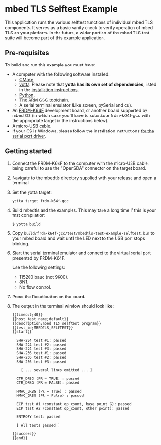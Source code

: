 # mbed TLS Selftest Example

This application runs the various selftest functions of individual mbed TLS components. It serves as a basic sanity check to verify operation of mbed TLS on your platform. In the future, a wider portion of the mbed TLS test suite will become part of this example application.

## Pre-requisites

To build and run this example you must have:

* A computer with the following software installed:
  * [CMake](http://www.cmake.org/download/).
  * [yotta](https://github.com/ARMmbed/yotta). Please note that **yotta has its own set of dependencies**, listed in the [installation instructions](http://armmbed.github.io/yotta/#installing-on-windows).
  * [Python](https://www.python.org/downloads/).
  * [The ARM GCC toolchain](https://launchpad.net/gcc-arm-embedded).
  * A serial terminal emulator (Like screen, pySerial and cu).
* An [FRDM-K64F](http://developer.mbed.org/platforms/FRDM-K64F/) development board, or another board supported by mbed OS (in which case you'll have to substitute frdm-k64f-gcc with the appropriate target in the instructions below).
* A micro-USB cable.
* If your OS is Windows, please follow the installation instructions [for the serial port driver](https://developer.mbed.org/handbook/Windows-serial-configuration).

## Getting started

1. Connect the FRDM-K64F to the computer with the micro-USB cable, being careful to use the "OpenSDA" connector on the target board.

2. Navigate to the mbedtls directory supplied with your release and open a terminal.

3. Set the yotta target:

    ```
    yotta target frdm-k64f-gcc
    ```

4. Build mbedtls and the examples. This may take a long time if this is your first compilation:

    ```
    $ yotta build
    ```

5. Copy `build/frdm-k64f-gcc/test/mbedtls-test-example-selftest.bin` to your mbed board and wait until the LED next to the USB port stops blinking.

6. Start the serial terminal emulator and connect to the virtual serial port presented by FRDM-K64F. 

    Use the following settings:

    * 115200 baud (not 9600).
    * 8N1.
    * No flow control. 

7. Press the Reset button on the board.

8. The output in the terminal window should look like:

    ```
    {{timeout;40}}
    {{host_test_name;default}}
    {{description;mbed TLS selftest program}}
    {{test_id;MBEDTLS_SELFTEST}}
    {{start}}

      SHA-224 test #1: passed
      SHA-224 test #2: passed
      SHA-224 test #3: passed
      SHA-256 test #1: passed
      SHA-256 test #2: passed
      SHA-256 test #3: passed

        [ ... several lines omitted ... ]

      CTR_DRBG (PR = TRUE) : passed
      CTR_DRBG (PR = FALSE): passed

      HMAC_DRBG (PR = True) : passed
      HMAC_DRBG (PR = False) : passed

      ECP test #1 (constant op_count, base point G): passed
      ECP test #2 (constant op_count, other point): passed

      ENTROPY test: passed

      [ All tests passed ]

    {{success}}
    {{end}}
    ```
